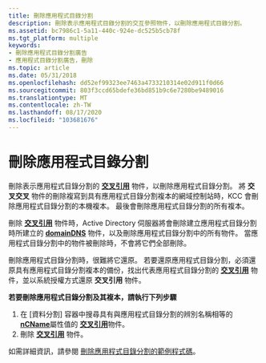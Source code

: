 ```yaml
---
title: 刪除應用程式目錄分割
description: 刪除表示應用程式目錄分割的交互參照物件，以刪除應用程式目錄分割。
ms.assetid: bc7986c1-5a11-440c-924e-dc525b5cb78f
ms.tgt_platform: multiple
keywords:
- 刪除應用程式目錄分割廣告
- 應用程式目錄分割廣告，刪除
ms.topic: article
ms.date: 05/31/2018
ms.openlocfilehash: dd52ef99323ee7463a4733210314e02d911f0d66
ms.sourcegitcommit: 803f3ccd65bdefe36bd851b9c6e7280be9489016
ms.translationtype: MT
ms.contentlocale: zh-TW
ms.lasthandoff: 08/17/2020
ms.locfileid: "103681676"
---
```

# <a name="deleting-an-application-directory-partition"></a>刪除應用程式目錄分割

刪除表示應用程式目錄分割的 [**交叉引用**](/windows/desktop/ADSchema/c-crossref) 物件，以刪除應用程式目錄分割。 將 **交叉交叉** 物件的刪除複寫到具有應用程式目錄分割複本的網域控制站時，KCC 會刪除應用程式目錄分割的本機複本。 最後會刪除應用程式目錄分割的所有複本。

刪除 [**交叉引用**](/windows/desktop/ADSchema/c-crossref) 物件時，Active Directory 伺服器將會刪除建立應用程式目錄分割時所建立的 [**domainDNS**](/windows/desktop/ADSchema/c-domaindns) 物件，以及刪除應用程式目錄分割中的所有物件。 當應用程式目錄分割中的物件被刪除時，不會將它們全部刪除。

刪除應用程式目錄分割時，很難將它還原。 若要還原應用程式目錄分割，必須還原具有應用程式目錄分割複本的備份，找出代表應用程式目錄分割的 [**交叉引用**](/windows/desktop/ADSchema/c-crossref) 物件，並以系統授權方式還原 **交叉引用** 物件。

**若要刪除應用程式目錄分割及其複本，請執行下列步驟**

1.  在 [資料分割] 容器中搜尋具有與應用程式目錄分割的辨別名稱相等的 [**nCName**](/windows/desktop/ADSchema/a-ncname)屬性值的 [**交叉引用**](/windows/desktop/ADSchema/c-crossref)物件。
2.  刪除 [**交叉引用**](/windows/desktop/ADSchema/c-crossref) 物件。

如需詳細資訊，請參閱 [刪除應用程式目錄分割的範例程式碼](example-code-for-deleting-an-application-directory-partition.md)。

 

 
